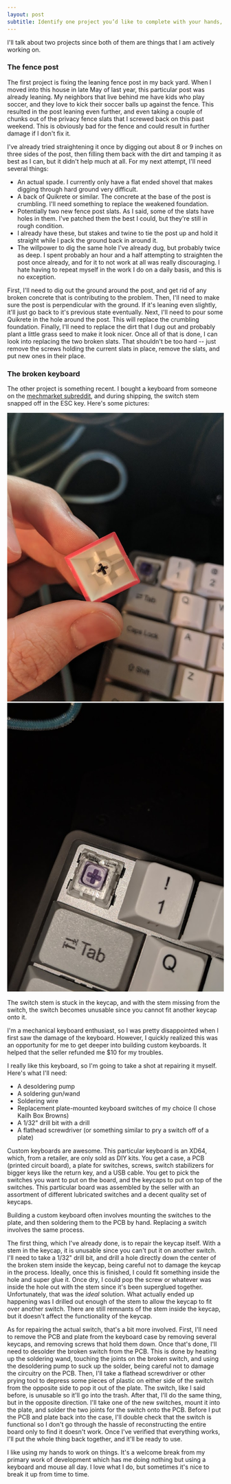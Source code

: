 ```yaml
---
layout: post
subtitle: Identify one project you’d like to complete with your hands, whether chore or craft. Detail the steps, the resources, and the help you’ll need to complete the project. Then, set about doing it!
---
```


I'll talk about two projects since both of them are things that I am actively working on.

### The fence post
The first project is fixing the leaning fence post in my back yard. When I moved into this house in late May of last year, this particular post was already leaning. My neighbors that live behind me have kids who play soccer, and they love to kick their soccer balls up against the fence. This resulted in the post leaning even further, and even taking a couple of chunks out of the privacy fence slats that I screwed back on this past weekend. This is obviously bad for the fence and could result in further damage if I don't fix it.

I've already tried straightening it once by digging out about 8 or 9 inches on three sides of the post, then filling them back with the dirt and tamping it as best as I can, but it didn't help much at all. For my next attempt, I'll need several things:

 - An actual spade. I currently only have a flat ended shovel that makes digging through hard ground very difficult.
 - A back of Quikrete or similar. The concrete at the base of the post is crumbling. I'll need something to replace the weakened foundation.
 - Potentially two new fence post slats. As I said, some of the slats have holes in them. I've patched them the best I could, but they're still in rough condition.
 - I already have these, but stakes and twine to tie the post up and hold it straight while I pack the ground back in around it.
 - The willpower to dig the same hole I've already dug, but probably twice as deep. I spent probably an hour and a half attempting to straighten the post once already, and for it to not work at all was really discouraging. I hate having to repeat myself in the work I do on a daily basis, and this is no exception.

First, I'll need to dig out the ground around the post, and get rid of any broken concrete that is contributing to the problem. Then, I'll need to make sure the post is perpendicular with the ground. If it's leaning even slightly, it'll just go back to it's previous state eventually. Next, I'll need to pour some Quikrete in the hole around the post. This will replace the crumbling foundation. Finally, I'll need to replace the dirt that I dug out and probably plant a little grass seed to make it look nicer. Once all of that is done, I can look into replacing the two broken slats. That shouldn't be too hard -- just remove the screws holding the current slats in place, remove the slats, and put new ones in their place.

### The broken keyboard

The other project is something recent. I bought a keyboard from someone on the [mechmarket subreddit](https://www.reddit.com/r/mechmarket), and during shipping, the switch stem snapped off in the ESC key. Here's some pictures:

![Broken Keycap](./assets/img/broken-keycap.jpg)
![Broken Switch](./assets/img/broken-stem.jpg)

The switch stem is stuck in the keycap, and with the stem missing from the switch, the switch becomes unusable since you cannot fit another keycap onto it.

I'm a mechanical keyboard enthusiast, so I was pretty disappointed when I first saw the damage of the keyboard. However, I quickly realized this was an opportunity for me to get deeper into building custom keyboards. It helped that the seller refunded me $10 for my troubles.

I really like this keyboard, so I'm going to take a shot at repairing it myself. Here's what I'll need:

 - A desoldering pump
 - A soldering gun/wand
 - Soldering wire
 - Replacement plate-mounted keyboard switches of my choice (I chose Kailh Box Browns)
 - A 1/32" drill bit with a drill
 - A flathead screwdriver (or something similar to pry a switch off of a plate)

Custom keyboards are awesome. This particular keyboard is an XD64, which, from a retailer, are only sold as DIY kits. You get a case, a PCB (printed circuit board), a plate for switches, screws, switch stabilizers for bigger keys like the return key, and a USB cable. You get to pick the switches you want to put on the board, and the keycaps to put on top of the switches. This particular board was assembled by the seller with an assortment of different lubricated switches and a decent quality set of keycaps.

Building a custom keyboard often involves mounting the switches to the plate, and then soldering them to the PCB by hand. Replacing a switch involves the same process.

The first thing, which I've already done, is to repair the keycap itself. With a stem in the keycap, it is unusable since you can't put it on another switch. I'll need to take a 1/32" drill bit, and drill a hole directly down the center of the broken stem inside the keycap, being careful not to damage the keycap in the process. Ideally, once this is finished, I could fit something inside the hole and super glue it. Once dry, I could pop the screw or whatever was inside the hole out with the stem since it's been superglued together. Unfortunately, that was the *ideal* solution. What actually ended up happening was I drilled out enough of the stem to allow the keycap to fit over another switch. There are still remnants of the stem inside the keycap, but it doesn't affect the functionality of the keycap.

As for repairing the actual switch, that's a bit more involved. First, I'll need to remove the PCB and plate from the keyboard case by removing several keycaps, and removing screws that hold them down. Once that's done, I'll need to desolder the broken switch from the PCB. This is done by heating up the soldering wand, touching the joints on the broken switch, and using the desoldering pump to suck up the solder, being careful not to damage the circuitry on the PCB. Then, I'll take a flathead screwdriver or other prying tool to depress some pieces of plastic on either side of the switch from the opposite side to pop it out of the plate. The switch, like I said before, is unusable so it'll go into the trash. After that, I'll do the same thing, but in the opposite direction. I'll take one of the new switches, mount it into the plate, and solder the two joints for the switch onto the PCB. Before I put the PCB and plate back into the case, I'll double check that the switch is functional so I don't go through the hassle of reconstructing the entire board only to find it doesn't work. Once I've verified that everything works, I'll put the whole thing back together, and it'll be ready to use.

I like using my hands to work on things. It's a welcome break from my primary work of development which has me doing nothing but using a keyboard and mouse all day. I love what I do, but sometimes it's nice to break it up from time to time.
